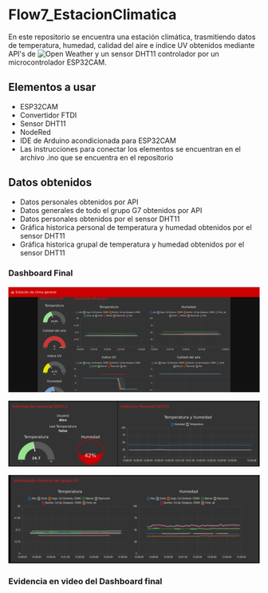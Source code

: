 # Flow7_EstacionClimatica

En este repositorio se encuentra una estación climática, trasmitiendo datos de temperatura, humedad, calidad del aire e índice UV obtenidos mediante API's de ![Open Weather](https://api.openweathermap.org/data/2.5/onecall?lat=19.250851&lon=-99.119540&exclude=hourly,daily&appid=4575e0df275d24df6c2c6f0fed8c5d18&units=metric) y un sensor DHT11 controlador por un microcontrolador ESP32CAM.

## Elementos a usar
- ESP32CAM
- Convertidor FTDI
- Sensor DHT11
- NodeRed
- IDE de Arduino acondicionada para ESP32CAM
- Las instrucciones para conectar los elementos se encuentran en el archivo .ino que se encuentra en el repositorio


## Datos obtenidos
- Datos personales obtenidos por API
- Datos generales de todo el grupo G7 obtenidos por API
- Datos personales obtenidos por el sensor DHT11
- Gráfica historica personal de temperatura y humedad obtenidos por el sensor DHT11
- Gráfica historica grupal de temperatura y humedad obtenidos por el sensor DHT11

### Dashboard Final

![](https://github.com/Alejandro-Dom/Flow7_EstacionClimatica/blob/main/Imagenes/Dashboard1)

![](https://github.com/Alejandro-Dom/Flow7_EstacionClimatica/blob/main/Imagenes/Dashboard2)

![](https://github.com/Alejandro-Dom/Flow7_EstacionClimatica/blob/main/Imagenes/Dashboard3)

### Evidencia en video del Dashboard final
[](https://github.com/Alejandro-Dom/Flow7_EstacionClimatica/blob/main/Imagenes/Ubuntu20.04LTS-SIC2022%20%5BCorriendo%5D%20-%20Oracle%20VM%20VirtualBox%202022-08-23%2013-29-16.mp4)



